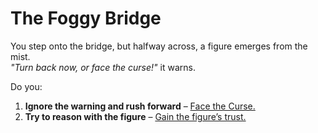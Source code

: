 # The Foggy Bridge

You step onto the bridge, but halfway across, a figure emerges from the mist.  
*"Turn back now, or face the curse!"* it warns.  

Do you:  
1. **Ignore the warning and rush forward** – [Face the Curse.](cursed-ending.md)  
2. **Try to reason with the figure** – [Gain the figure’s trust.](cursed-ending.md)  
